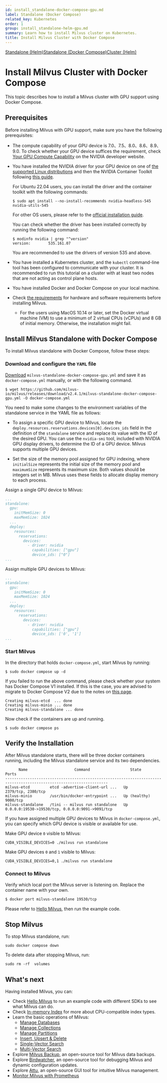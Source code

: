 ```yaml
---
id: install_standalone-docker-compose-gpu.md
label: Standalone (Docker Compose)
related_key: Kubernetes
order: 1
group: install_standalone-helm-gpu.md
summary: Learn how to install Milvus cluster on Kubernetes.
title: Install Milvus Cluster with Docker Compose
---
```


<div class="tab-wrapper"><a href="install_standalone-helm-gpu.md" class=''>Standalone (Helm)</a><a href="install_standalone-docker-compose-gpu.md" class='active '>Standalone (Docker Compose)</a><a href="install_cluster-helm-gpu.md" class=''>Cluster (Helm)</a></div>

# Install Milvus Cluster with Docker Compose

This topic describes how to install a Milvus cluster with GPU support using Docker Compose.

## Prerequisites

Before installing Milvus with GPU support, make sure you have the following prerequisites:

- The compute capability of your GPU device is 7.0、7.5、8.0、8.6、8.9、9.0. To check whether your GPU device suffices the requirement, check [Your GPU Compute Capability](https://developer.nvidia.com/cuda-gpus) on the NVIDIA developer website.

- You have installed the NVIDIA driver for your GPU device on one of [the supported Linux distributions](https://docs.nvidia.com/datacenter/cloud-native/container-toolkit/latest/install-guide.html#linux-distributions) and then the NVIDIA Container Toolkit following [this guide](https://docs.nvidia.com/datacenter/cloud-native/container-toolkit/latest/install-guide.html).

  For Ubuntu 22.04 users, you can install the driver and the container toolkit with the following commands:

  ```shell
  $ sudo apt install --no-install-recommends nvidia-headless-545 nvidia-utils-545
  ```

  For other OS users, please refer to the [official installation guide](https://docs.nvidia.com/datacenter/cloud-native/container-toolkit/install-guide.html#installing-on-ubuntu-and-debian).

  You can check whether the driver has been installed correctly by running the following command:

  ```shell
  $ modinfo nvidia | grep "^version"
  version:        535.161.07
  ```

  You are recommended to use the drivers of version 535 and above.

- You have installed a Kubernetes cluster, and the `kubectl` command-line tool has been configured to communicate with your cluster. It is recommended to run this tutorial on a cluster with at least two nodes that are not acting as control plane hosts.

- You have installed Docker and Docker Compose on your local machine.
- Check [the requirements](prerequisite-docker.md) for hardware and software requirements before installing Milvus.

  - For the users using MacOS 10.14 or later, set the Docker virtual machine (VM) to use a minimum of 2 virtual CPUs (vCPUs) and 8 GB of initial memory. Otherwise, the installation might fail.

## Install Milvus Standalone with Docker Compose

To install Milvus standalone with Docker Compose, follow these steps:

### Download and configure the `YAML` file

[Download](https://github.com/milvus-io/milvus/releases/download/v2.4.1/milvus-standalone-docker-compose-gpu.yml) `milvus-standalone-docker-compose-gpu.yml` and save it as `docker-compose.yml` manually, or with the following command.

  ```
  $ wget https://github.com/milvus-io/milvus/releases/download/v2.4.1/milvus-standalone-docker-compose-gpu.yml -O docker-compose.yml
  ```

  You need to make some changes to the environment variables of the standalone service in the YAML file as follows:

  - To assign a specific GPU device to Milvus, locate the `deploy.resources.reservations.devices[0].devices_ids` field in the definition of the `standalone` service and replace its value with the ID of the desired GPU. You can use the `nvidia-smi` tool, included with NVIDIA GPU display drivers, to determine the ID of a GPU device. Milvus supports multiple GPU devices.

  - Set the size of the memory pool assigned for GPU indexing, where `initialSize` represents the initial size of the memory pool and `maximumSize` represents its maximum size. Both values should be integers set in MB. Milvus uses these fields to allocate display memory to each process.

  Assign a single GPU device to Milvus:

  ```yaml
  ...
  standalone:
    gpu:
      initMemSize: 0
      maxMemSize: 1024
    ...
    deploy:
      resources:
        reservations:
          devices:
            - driver: nvidia
              capabilities: ["gpu"]
              device_ids: ["0"]
  ...
  ```

  Assign multiple GPU devices to Milvus:

  ```yaml
  ...
  standalone:
    gpu:
      initMemSize: 0
      maxMemSize: 1024
    ...
    deploy:
      resources:
        reservations:
          devices:
            - driver: nvidia
              capabilities: ["gpu"]
              device_ids: ['0', '1']
  ...
  ```

### Start Milvus

In the directory that holds `docker-compose.yml`, start Milvus by running:

```shell
$ sudo docker compose up -d
```

<div class="alert note">

If you failed to run the above command, please check whether your system has Docker Compose V1 installed. If this is the case, you are advised to migrate to Docker Compose V2 due to the notes on [this page](https://docs.docker.com/compose/).

</div>

```text
Creating milvus-etcd  ... done
Creating milvus-minio ... done
Creating milvus-standalone ... done
```

Now check if the containers are up and running.

```
$ sudo docker compose ps
```

## Verify the Installation

After Milvus standalone starts, there will be three docker containers running, including the Milvus standalone service and its two dependencies.

```
      Name                     Command                  State                            Ports
--------------------------------------------------------------------------------------------------------------------
milvus-etcd         etcd -advertise-client-url ...   Up             2379/tcp, 2380/tcp
milvus-minio        /usr/bin/docker-entrypoint ...   Up (healthy)   9000/tcp
milvus-standalone   /tini -- milvus run standalone   Up             0.0.0.0:19530->19530/tcp, 0.0.0.0:9091->9091/tcp
```

If you have assigned multiple GPU devices to Milvus in `docker-compose.yml`, you can specify which GPU device is visible or available for use.

Make GPU device `0` visible to Milvus:

```shell
CUDA_VISIBLE_DEVICES=0 ./milvus run standalone
```

Make GPU devices `0` and `1` visible to Milvus:

```shell
CUDA_VISIBLE_DEVICES=0,1 ./milvus run standalone
```

### Connect to Milvus

Verify which local port the Milvus server is listening on. Replace the container name with your own.

```bash
$ docker port milvus-standalone 19530/tcp
```

Please refer to [Hello Milvus](https://milvus.io/docs/example_code.md), then run the example code.

## Stop Milvus

To stop Milvus standalone, run:
```
sudo docker compose down
```

To delete data after stopping Milvus, run:
```
sudo rm -rf  volumes
```

## What's next

Having installed Milvus, you can:
- Check [Hello Milvus](quickstart.md) to run an example code with different SDKs to see what Milvus can do.
- Check [In-memory Index](index.md) for more about CPU-compatible index types.
- Learn the basic operations of Milvus:
  - [Manage Databases](manage_databases.md)
  - [Manage Collections](manage-collections.md)
  - [Manage Partitions](manage-partitions.md)
  - [Insert, Upsert & Delete](insert-update-delete.md)
  - [Single-Vector Search](single-vector-search.md)
  - [Multi-Vector Search](multi-vector-search.md)
- Explore [Milvus Backup](milvus_backup_overview.md), an open-source tool for Milvus data backups.
- Explore [Birdwatcher](birdwatcher_overview.md), an open-source tool for debugging Milvus and dynamic configuration updates.
- Explore [Attu](https://milvus.io/docs/attu.md), an open-source GUI tool for intuitive Milvus management.
- [Monitor Milvus with Prometheus](monitor.md)
